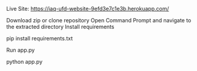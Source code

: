 Live Site:
https://iaq-ufd-website-9efd3e7c1e3b.herokuapp.com/

Download zip or clone repository Open Command Prompt and navigate to the extracted directory Install requirements

pip install requirements.txt

Run app.py

python app.py
